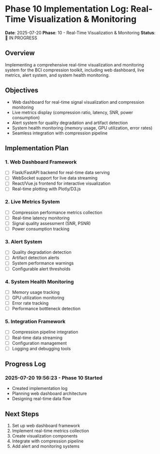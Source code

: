 # Phase 10 Implementation Log: Real-Time Visualization & Monitoring
**Date**: 2025-07-20
**Phase**: 10 - Real-Time Visualization & Monitoring
**Status**: 🚧 IN PROGRESS

## Overview
Implementing a comprehensive real-time visualization and monitoring system for the BCI compression toolkit, including web dashboard, live metrics, alert system, and system health monitoring.

## Objectives
- Web dashboard for real-time signal visualization and compression monitoring
- Live metrics display (compression ratio, latency, SNR, power consumption)
- Alert system for quality degradation and artifact detection
- System health monitoring (memory usage, GPU utilization, error rates)
- Seamless integration with compression pipeline

## Implementation Plan

### 1. Web Dashboard Framework
- [ ] Flask/FastAPI backend for real-time data serving
- [ ] WebSocket support for live data streaming
- [ ] React/Vue.js frontend for interactive visualization
- [ ] Real-time plotting with Plotly/D3.js

### 2. Live Metrics System
- [ ] Compression performance metrics collection
- [ ] Real-time latency monitoring
- [ ] Signal quality assessment (SNR, PSNR)
- [ ] Power consumption tracking

### 3. Alert System
- [ ] Quality degradation detection
- [ ] Artifact detection alerts
- [ ] System performance warnings
- [ ] Configurable alert thresholds

### 4. System Health Monitoring
- [ ] Memory usage tracking
- [ ] GPU utilization monitoring
- [ ] Error rate tracking
- [ ] Performance bottleneck detection

### 5. Integration Framework
- [ ] Compression pipeline integration
- [ ] Real-time data streaming
- [ ] Configuration management
- [ ] Logging and debugging tools

## Progress Log

### 2025-07-20 19:56:23 - Phase 10 Started
- Created implementation log
- Planning web dashboard architecture
- Designing real-time data flow

## Next Steps
1. Set up web dashboard framework
2. Implement real-time metrics collection
3. Create visualization components
4. Integrate with compression pipeline
5. Add alert and monitoring systems
